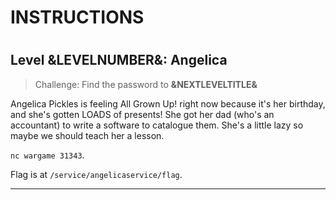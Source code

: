 # INSTRUCTIONS
#
## Level &LEVELNUMBER&: Angelica

> Challenge: Find the password to **&NEXTLEVELTITLE&**

Angelica Pickles is feeling All Grown Up! right now because it's her birthday,
and she's gotten LOADS of presents! She got her dad (who's an accountant) to
write a software to catalogue them. She's a little lazy so maybe we should
teach her a lesson.

`nc wargame 31343`.

Flag is at `/service/angelicaservice/flag`.

---
